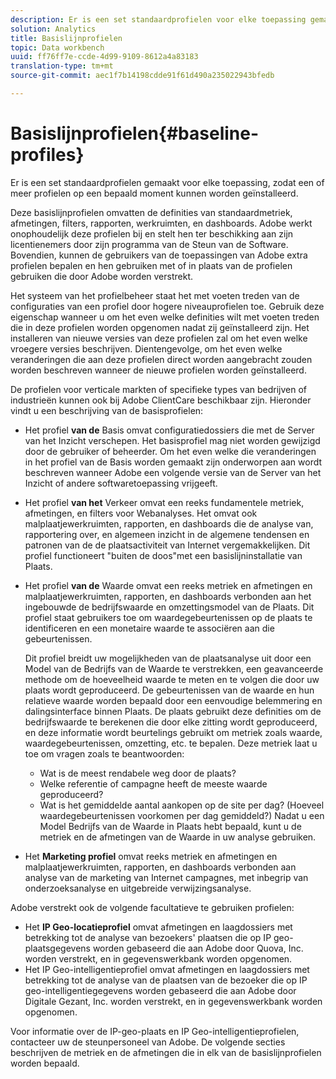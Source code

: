 ```yaml
---
description: Er is een set standaardprofielen voor elke toepassing gemaakt, zodat een of meer profielen op een bepaald moment kunnen worden geïnstalleerd.
solution: Analytics
title: Basislijnprofielen
topic: Data workbench
uuid: ff76ff7e-ccde-4d99-9109-8612a4a83183
translation-type: tm+mt
source-git-commit: aec1f7b14198cdde91f61d490a235022943bfedb

---
```



# Basislijnprofielen{#baseline-profiles}

Er is een set standaardprofielen gemaakt voor elke toepassing, zodat een of meer profielen op een bepaald moment kunnen worden geïnstalleerd.

Deze basislijnprofielen omvatten de definities van standaardmetriek, afmetingen, filters, rapporten, werkruimten, en dashboards. Adobe werkt onophoudelijk deze profielen bij en stelt hen ter beschikking aan zijn licentienemers door zijn programma van de Steun van de Software. Bovendien, kunnen de gebruikers van de toepassingen van Adobe extra profielen bepalen en hen gebruiken met of in plaats van de profielen gebruiken die door Adobe worden verstrekt.

Het systeem van het profielbeheer staat het met voeten treden van de configuraties van een profiel door hogere niveauprofielen toe. Gebruik deze eigenschap wanneer u om het even welke definities wilt met voeten treden die in deze profielen worden opgenomen nadat zij geïnstalleerd zijn. Het installeren van nieuwe versies van deze profielen zal om het even welke vroegere versies beschrijven. Dientengevolge, om het even welke veranderingen die aan deze profielen direct worden aangebracht zouden worden beschreven wanneer de nieuwe profielen worden geïnstalleerd.

De profielen voor verticale markten of specifieke types van bedrijven of industrieën kunnen ook bij Adobe ClientCare beschikbaar zijn. Hieronder vindt u een beschrijving van de basisprofielen:

* Het profiel **van de** Basis omvat configuratiedossiers die met de Server van het Inzicht verschepen. Het basisprofiel mag niet worden gewijzigd door de gebruiker of beheerder. Om het even welke die veranderingen in het profiel van de Basis worden gemaakt zijn onderworpen aan wordt beschreven wanneer Adobe een volgende versie van de Server van het Inzicht of andere softwaretoepassing vrijgeeft.
* Het profiel **van het** Verkeer omvat een reeks fundamentele metriek, afmetingen, en filters voor Webanalyses. Het omvat ook malplaatjewerkruimten, rapporten, en dashboards die de analyse van, rapportering over, en algemeen inzicht in de algemene tendensen en patronen van de de plaatsactiviteit van Internet vergemakkelijken. Dit profiel functioneert &quot;buiten de doos&quot;met een basislijninstallatie van Plaats.
* Het profiel **van de** Waarde omvat een reeks metriek en afmetingen en malplaatjewerkruimten, rapporten, en dashboards verbonden aan het ingebouwde de bedrijfswaarde en omzettingsmodel van de Plaats. Dit profiel staat gebruikers toe om waardegebeurtenissen op de plaats te identificeren en een monetaire waarde te associëren aan die gebeurtenissen.

   Dit profiel breidt uw mogelijkheden van de plaatsanalyse uit door een Model van de Bedrijfs van de Waarde te verstrekken, een geavanceerde methode om de hoeveelheid waarde te meten en te volgen die door uw plaats wordt geproduceerd. De gebeurtenissen van de waarde en hun relatieve waarde worden bepaald door een eenvoudige belemmering en dalingsinterface binnen Plaats. De plaats gebruikt deze definities om de bedrijfswaarde te berekenen die door elke zitting wordt geproduceerd, en deze informatie wordt beurtelings gebruikt om metriek zoals waarde, waardegebeurtenissen, omzetting, etc. te bepalen. Deze metriek laat u toe om vragen zoals te beantwoorden:

   * Wat is de meest rendabele weg door de plaats?
   * Welke referentie of campagne heeft de meeste waarde geproduceerd?
   * Wat is het gemiddelde aantal aankopen op de site per dag? (Hoeveel waardegebeurtenissen voorkomen per dag gemiddeld?)
   Nadat u een Model Bedrijfs van de Waarde in Plaats hebt bepaald, kunt u de metriek en de afmetingen van de Waarde in uw analyse gebruiken.

* Het **Marketing profiel** omvat reeks metriek en afmetingen en malplaatjewerkruimten, rapporten, en dashboards verbonden aan analyse van de marketing van Internet campagnes, met inbegrip van onderzoeksanalyse en uitgebreide verwijzingsanalyse.

Adobe verstrekt ook de volgende facultatieve te gebruiken profielen:

* Het **IP Geo-locatieprofiel** omvat afmetingen en laagdossiers met betrekking tot de analyse van bezoekers&#39; plaatsen die op IP geo-plaatsgegevens worden gebaseerd die aan Adobe door Quova, Inc. worden verstrekt, en in gegevenswerkbank worden opgenomen.
* Het IP Geo-intelligentieprofiel omvat afmetingen en laagdossiers met betrekking tot de analyse van de plaatsen van de bezoeker die op IP geo-intelligentiegegevens worden gebaseerd die aan Adobe door Digitale Gezant, Inc. worden verstrekt, en in gegevenswerkbank worden opgenomen.

Voor informatie over de IP-geo-plaats en IP Geo-intelligentieprofielen, contacteer uw de steunpersoneel van Adobe. De volgende secties beschrijven de metriek en de afmetingen die in elk van de basislijnprofielen worden bepaald.
